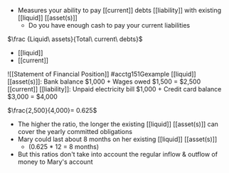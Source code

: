 - Measures your ability to pay [[current]] debts [[liability]] with existing [[liquid]] [[asset(s)]]
	- Do you have enough cash to pay your current liabilities

$\frac {Liquid\ assets}{Total\ current\ debts}$
- [[liquid]]
- [[current]]

![[Statement of Financial Position]]
#acctg151Gexample 
[[liquid]] [[asset(s)]]:
Bank balance $1,000 + Wages owed $1,500 = $2,500
[[current]] [[liability]]:
Unpaid electricity bill $1,000 + Credit card balance $3,000 = $4,000

$\frac{2,500}{4,000}= 0.625$
- The higher the ratio, the longer the existing [[liquid]] [[asset(s)]] can cover the yearly committed obligations
- Mary could last about 8 months on her existing [[liquid]] [[asset(s)]]
	- (0.625 * 12 = 8 months)
- But this ratios don't take into account the regular inflow & outflow of money to Mary's account